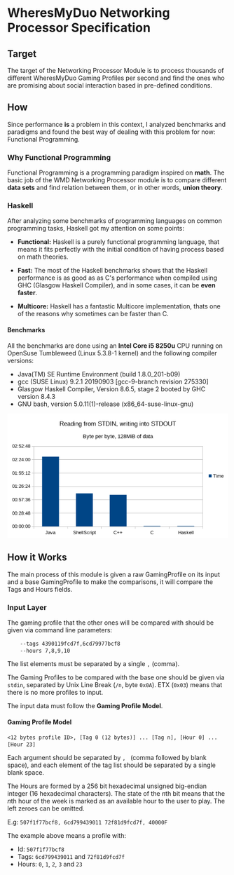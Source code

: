 # WheresMyDuo Networking Processor Specification

## Target
The target of the Networking Processor Module is to process thousands of different WheresMyDuo Gaming Profiles per second and find the ones who are promising about social interaction based in pre-defined conditions.

## How
Since performance **is** a problem in this context, I analyzed benchmarks and paradigms and found the best way of dealing with this problem for now: Functional Programming.

### Why Functional Programming
Functional Programming is a programming paradigm inspired on **math**. The basic job of the WMD Networking Processor module is to compare different **data sets** and find relation between them, or in other words, **union theory**.

### Haskell
After analyzing some benchmarks of programming languages on common programming tasks, Haskell got my attention on some points:

- **Functional:** Haskell is a purely functional programming language, that means it fits perfectly with the initial condition of having process based on math theories.

- **Fast:** The most of the Haskell benchmarks shows that the Haskell performance is as good as as C's performance when compiled using GHC (Glasgow Haskell Compiler), and in some cases, it can be **even faster**.

- **Multicore:** Haskell has a fantastic Multicore implementation, thats one of the reasons why sometimes can be faster than C.

#### Benchmarks
All the benchmarks are done using an **Intel Core i5 8250u** CPU running on OpenSuse Tumbleweed (Linux 5.3.8-1 kernel) and the following compiler versions:
 - Java(TM) SE Runtime Environment (build 1.8.0_201-b09)
 - gcc (SUSE Linux) 9.2.1 20190903 [gcc-9-branch revision 275330]
 - Glasgow Haskell Compiler, Version 8.6.5, stage 2 booted by GHC version 8.4.3
 - GNU bash, version 5.0.11(1)-release (x86_64-suse-linux-gnu)

![Benchmarks](./benchmarks.png)

## How it Works
The main process of this module is given a raw GamingProfile on its input and a base GamingProfile to make the comparisons, it will compare the Tags and Hours fields.

### Input Layer
The gaming profile that the other ones will be compared with should be given via command line parameters:
```
    --tags 4390119fcd7f,6cd79977bcf8
    --hours 7,8,9,10
```

The list elements must be separated by a single ``,`` (comma).


The Gaming Profiles to be compared with the base one should be given via ``stdin``, separated by Unix Line Break (``/n``, byte ``0x0A``). ETX (``0x03``) means that there is no more profiles to input.

The input data must follow the **Gaming Profile Model**.

#### Gaming Profile Model
```
<12 bytes profile ID>, [Tag 0 (12 bytes)] ... [Tag n], [Hour 0] ... [Hour 23]
```

Each argument should be separated by ``, `` (comma followed by blank space), and each element of the tag list should be separated by a single blank space.

The Hours are formed by a 256 bit hexadecimal unsigned big-endian integer (16 hexadecimal characters). The state of the *n*th bit means that the *n*th hour of the week is marked as an available hour to the user to play. The left zeroes can be omitted.

E.g:
```507f1f77bcf8, 6cd799439011 72f81d9fcd7f, 40000F```

The example above means a profile with:
 - Id: ``507f1f77bcf8``
 - Tags: ``6cd799439011`` and ``72f81d9fcd7f``
 - Hours: ``0``, ``1``, ``2``, ``3`` and ``23``